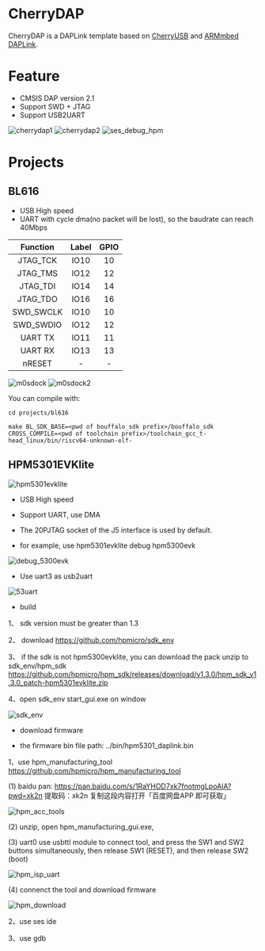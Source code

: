# CherryDAP

CherryDAP is a DAPLink template based on [CherryUSB](https://github.com/sakumisu/CherryUSB) and [ARMmbed DAPLink](https://github.com/ARMmbed/DAPLink).

# Feature

- CMSIS DAP version 2.1
- Support SWD + JTAG
- Support USB2UART

![cherrydap1](./assets/cherrydap1.png)
![cherrydap2](./assets/cherrydap2.png)
![ses_debug_hpm](./assets/ses_debug_hpm.png)
# Projects

## BL616

- USB High speed
- UART with cycle dma(no packet will be lost), so the baudrate can reach 40Mbps

| Function | Label | GPIO |
|:--------:|:-----:|:----:|
| JTAG_TCK | IO10 | 10 |
| JTAG_TMS | IO12 | 12 |
| JTAG_TDI | IO14  | 14 |
| JTAG_TDO | IO16  | 16 |
| SWD_SWCLK | IO10 | 10 |
| SWD_SWDIO | IO12 | 12 |
| UART TX | IO11 | 11 |
| UART RX | IO13 | 13 |
| nRESET | - | - |

![m0sdock](./assets/m0sdock.png)
![m0sdock2](./assets/m0sdock2.png)

You can compile with:

```
cd projects/bl616

make BL_SDK_BASE=<pwd of bouffalo_sdk prefix>/bouffalo_sdk CROSS_COMPILE=<pwd of toolchain prefix>/toolchain_gcc_t-head_linux/bin/riscv64-unknown-elf-
```

## HPM5301EVKlite
![hpm5301evklite](./assets/hpm5301evklite.png)

- USB High speed
- Support UART, use DMA

- The 20PJTAG socket of the J5 interface is used by default. 
- for example, use hpm5301evklite debug hpm5300evk

![debug_5300evk](./assets/debug_5300evk.png)

- Use uart3 as usb2uart

![53uart](./assets/53uart.png)


- build


1、 sdk version must be greater than 1.3

2、 download https://github.com/hpmicro/sdk_env

3、 if the sdk is not hpm5300evklite, you can download the pack unzip to sdk_env/hpm_sdk   https://github.com/hpmicro/hpm_sdk/releases/download/v1.3.0/hpm_sdk_v1.3.0_patch-hpm5301evklite.zip

4、open sdk_env start_gui.exe on window

![sdk_env](./assets/sdk_env.png)


- download firmware

- the firmware bin file path: ../bin/hpm5301_daplink.bin

1、use hpm_manufacturing_tool  https://github.com/hpmicro/hpm_manufacturing_tool

(1) baidu pan: https://pan.baidu.com/s/1RaYHOD7xk7fnotmgLpoAlA?pwd=xk2n 
提取码：xk2n 复制这段内容打开「百度网盘APP 即可获取」

![hpm_acc_tools](./assets/hpm_acc_tools.png)


(2) unzip, open hpm_manufacturing_gui.exe,

(3) uart0 use usbttl module to connect tool, and press the SW1 and SW2 buttons simultaneously, then release SW1 (RESET), and then release SW2 (boot)

![hpm_isp_uart](./assets/hpm_isp_uart.png)

(4) connenct the tool and download firmware

![hpm_download](./assets/hpm_download.png)


2、use ses ide

3、use gdb

